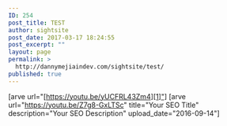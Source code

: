 ```yaml
---
ID: 254
post_title: TEST
author: sightsite
post_date: 2017-03-17 18:24:55
post_excerpt: ""
layout: page
permalink: >
  http://dannymejiaindev.com/sightsite/test/
published: true
---
```

[arve url="[https://youtu.be/yUCFRL43Zm4][1]"] [arve url="https://youtu.be/Z7g8-GxLTSc" title="Your SEO Title" description="Your SEO Description" upload_date="2016-09-14"]

 [1]: https://youtu.be/i4uUJf8kQ3Q